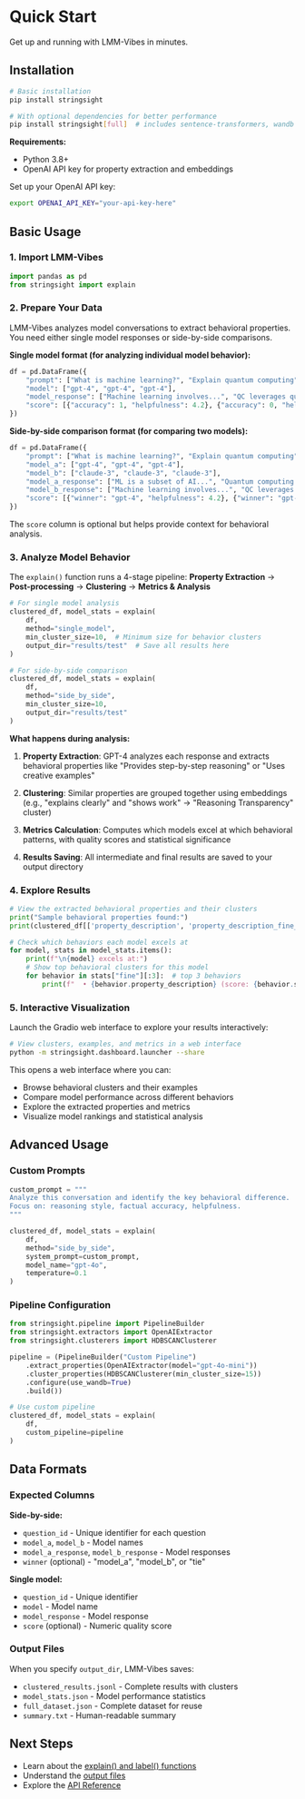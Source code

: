 # Quick Start

Get up and running with LMM-Vibes in minutes.

## Installation

```bash
# Basic installation
pip install stringsight

# With optional dependencies for better performance
pip install stringsight[full]  # includes sentence-transformers, wandb
```

**Requirements:**
- Python 3.8+
- OpenAI API key for property extraction and embeddings

Set up your OpenAI API key:
```bash
export OPENAI_API_KEY="your-api-key-here"
```

## Basic Usage

### 1. Import LMM-Vibes

```python
import pandas as pd
from stringsight import explain
```

### 2. Prepare Your Data

LMM-Vibes analyzes model conversations to extract behavioral properties. You need either single model responses or side-by-side comparisons.

**Single model format (for analyzing individual model behavior):**
```python
df = pd.DataFrame({
    "prompt": ["What is machine learning?", "Explain quantum computing", "Write a poem about AI"],
    "model": ["gpt-4", "gpt-4", "gpt-4"],
    "model_response": ["Machine learning involves...", "QC leverages quantum...", "Silicon dreams awaken..."],
    "score": [{"accuracy": 1, "helpfulness": 4.2}, {"accuracy": 0, "helpfulness": 3.8}, {"accuracy": 1, "helpfulness": 4.5}]
})
```

**Side-by-side comparison format (for comparing two models):**
```python
df = pd.DataFrame({
    "prompt": ["What is machine learning?", "Explain quantum computing", "Write a poem about AI"],
    "model_a": ["gpt-4", "gpt-4", "gpt-4"],
    "model_b": ["claude-3", "claude-3", "claude-3"],
    "model_a_response": ["ML is a subset of AI...", "Quantum computing uses...", "In circuits of light..."],
    "model_b_response": ["Machine learning involves...", "QC leverages quantum...", "Silicon dreams awaken..."],
    "score": [{"winner": "gpt-4", "helpfulness": 4.2}, {"winner": "gpt-4", "helpfulness": 3.8}, {"winner": "claude-3", "helpfulness": 4.5}]
})
```

The `score` column is optional but helps provide context for behavioral analysis.

### 3. Analyze Model Behavior

The `explain()` function runs a 4-stage pipeline: **Property Extraction** → **Post-processing** → **Clustering** → **Metrics & Analysis**

```python
# For single model analysis
clustered_df, model_stats = explain(
    df,
    method="single_model",
    min_cluster_size=10,  # Minimum size for behavior clusters
    output_dir="results/test"  # Save all results here
)

# For side-by-side comparison
clustered_df, model_stats = explain(
    df,
    method="side_by_side",
    min_cluster_size=10,
    output_dir="results/test"
)
```

**What happens during analysis:**

1. **Property Extraction**: GPT-4 analyzes each response and extracts behavioral properties like "Provides step-by-step reasoning" or "Uses creative examples"

2. **Clustering**: Similar properties are grouped together using embeddings (e.g., "explains clearly" and "shows work" → "Reasoning Transparency" cluster)

3. **Metrics Calculation**: Computes which models excel at which behavioral patterns, with quality scores and statistical significance

4. **Results Saving**: All intermediate and final results are saved to your output directory

### 4. Explore Results

```python
# View the extracted behavioral properties and their clusters
print("Sample behavioral properties found:")
print(clustered_df[['property_description', 'property_description_fine_cluster_label']].head())

# Check which behaviors each model excels at
for model, stats in model_stats.items():
    print(f"\n{model} excels at:")
    # Show top behavioral clusters for this model
    for behavior in stats["fine"][:3]:  # top 3 behaviors
        print(f"  • {behavior.property_description} (score: {behavior.score:.2f})")
```

### 5. Interactive Visualization

Launch the Gradio web interface to explore your results interactively:

```bash
# View clusters, examples, and metrics in a web interface
python -m stringsight.dashboard.launcher --share
```

This opens a web interface where you can:
- Browse behavioral clusters and their examples
- Compare model performance across different behaviors  
- Explore the extracted properties and metrics
- Visualize model rankings and statistical analysis

## Advanced Usage

### Custom Prompts

```python
custom_prompt = """
Analyze this conversation and identify the key behavioral difference.
Focus on: reasoning style, factual accuracy, helpfulness.
"""

clustered_df, model_stats = explain(
    df,
    method="side_by_side", 
    system_prompt=custom_prompt,
    model_name="gpt-4o",
    temperature=0.1
)
```

### Pipeline Configuration

```python
from stringsight.pipeline import PipelineBuilder
from stringsight.extractors import OpenAIExtractor
from stringsight.clusterers import HDBSCANClusterer

pipeline = (PipelineBuilder("Custom Pipeline")
    .extract_properties(OpenAIExtractor(model="gpt-4o-mini"))
    .cluster_properties(HDBSCANClusterer(min_cluster_size=15))
    .configure(use_wandb=True)
    .build())

# Use custom pipeline
clustered_df, model_stats = explain(
    df, 
    custom_pipeline=pipeline
)
```

## Data Formats

### Expected Columns

**Side-by-side:**
- `question_id` - Unique identifier for each question
- `model_a`, `model_b` - Model names
- `model_a_response`, `model_b_response` - Model responses
- `winner` (optional) - "model_a", "model_b", or "tie"

**Single model:**  
- `question_id` - Unique identifier 
- `model` - Model name
- `model_response` - Model response
- `score` (optional) - Numeric quality score

### Output Files

When you specify `output_dir`, LMM-Vibes saves:
- `clustered_results.jsonl` - Complete results with clusters
- `model_stats.json` - Model performance statistics  
- `full_dataset.json` - Complete dataset for reuse
- `summary.txt` - Human-readable summary

## Next Steps

- Learn about the [explain() and label() functions](../user-guide/basic-usage.md)
- Understand the [output files](../user-guide/configuration.md)
- Explore the [API Reference](../api/core.md) 